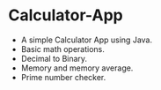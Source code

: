 # Calculator-App

- A simple Calculator App using Java.
- Basic math operations.
- Decimal to Binary.
- Memory and memory average.
- Prime number checker.
